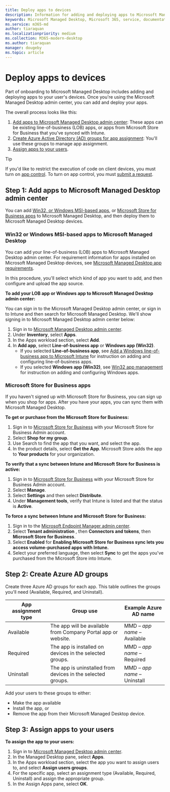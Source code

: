 ```yaml
---
title: Deploy apps to devices
description: Information for adding and deploying apps to Microsoft Managed Desktop devices.  
keywords: Microsoft Managed Desktop, Microsoft 365, service, documentation, apps, line-of-business apps, LOB apps
ms.service: m365-md
author: tiaraquan
ms.localizationpriority: medium
ms.collection: M365-modern-desktop
ms.author: tiaraquan
manager: dougeby
ms.topic: article
---
```


# Deploy apps to devices

Part of onboarding to Microsoft Managed Desktop includes adding and deploying apps to your user's devices. Once you're using the Microsoft Managed Desktop admin center, you can add and deploy your apps.

The overall process looks like this:

1. [Add apps to Microsoft Managed Desktop admin center](#1): These apps can be existing line-of-business (LOB) apps, or apps from Microsoft Store for Business that you've synced with Intune.
2. [Create Azure Active Directory (AD) groups for app assignment](#2): You'll use these groups to manage app assignment.
3. [Assign apps to your users](#3).

<span id="1" />

> [!TIP]
> If you'd like to restrict the execution of code on client devices, you must turn on [app control](../prepare/app-control.md). To turn on app control, you must [submit a request](../operate/support-request.md).

## Step 1: Add apps to Microsoft Managed Desktop admin center

You can add [Win32, or Windows MSI-based apps](#lob-apps), or [Microsoft Store for Business apps](#msfb-apps) to Microsoft Managed Desktop, and then deploy them to Microsoft Managed Desktop devices.

<span id="lob-apps">

### Win32 or Windows MSI-based apps to Microsoft Managed Desktop

You can add your line-of-business (LOB) apps to Microsoft Managed Desktop admin center. For requirement information for apps installed on Microsoft Managed Desktop devices, see [Microsoft Managed Desktop app requirements](../prepare/app-requirements.md).

In this procedure, you'll select which kind of app you want to add, and then configure and upload the app source.

**To add your LOB app or Windows app to Microsoft Managed Desktop admin center:**

You can sign in to the Microsoft Managed Desktop admin center, or sign in to Intune and then search for Microsoft Managed Desktop. We'll show signing in to Microsoft Managed Desktop admin center below:

1. Sign in to [Microsoft Managed Desktop admin center](https://aka.ms/mmdportal).
2. Under **Inventory**, select **Apps**.
3. In the Apps workload section, select **Add**.
4. In **Add app**, select **Line-of-business app** or **Windows app (Win32)**.
    - If you selected **Line-of-business app**, see [Add a Windows line-of-business app to Microsoft Intune](/intune/lob-apps-windows) for instruction on adding and configuring line-of-business apps.
    - If you selected **Windows app (Win32)**, see [Win32 app management](/intune/apps-win32-app-management) for instruction on adding and configuring Windows apps.

<span id="msfb-apps">

### Microsoft Store for Business apps

If you haven't signed up with Microsoft Store for Business, you can sign up when you shop for apps. After you have your apps, you can sync them with Microsoft Managed Desktop.

**To get or purchase from the Microsoft Store for Business:**

1. Sign in to [Microsoft Store for Business](https://businessstore.microsoft.com) with your Microsoft Store for Business Admin account.
2. Select **Shop for my group**.
3. Use Search to find the app that you want, and select the app.
4. In the product details, select **Get the App**.
Microsoft Store adds the app to **Your products** for your organization.

**To verify that a sync between Intune and Microsoft Store for Business is active:**

1. Sign in to [Microsoft Store for Business](https://businessstore.microsoft.com) with your Microsoft Store for Business Admin account.
2. Select **Manage**.
3. Select **Settings** and then select **Distribute**.
4. Under **Management tools**, verify that Intune is listed and that the status is **Active**.  

**To force a sync between Intune and Microsoft Store for Business:**

1. Sign in to the [Microsoft Endpoint Manager admin center](https://go.microsoft.com/fwlink/?linkid=2109431).
2. Select **Tenant administration** , then **Connectors and tokens**, then **Microsoft Store for Business**.
3. Select **Enabled** for **Enabling Microsoft Store for Business sync lets you access volume-purchased apps with Intune.**
4. Select your preferred language, then select **Sync** to get the apps you've purchased from the Microsoft Store into Intune.

<span id="2" />

## Step 2: Create Azure AD groups

Create three Azure AD groups for each app. This table outlines the groups you'll need (Available, Required, and Uninstall).

App assignment type | Group use | Example Azure AD name |
--- | --- | --- |
Available |  The app will be available from Company Portal app or website. | MMD – *app name* – Available |
Required |  The app is installed on devices in the selected groups. | MMD – *app name* – Required |
Uninstall |  The app is uninstalled from devices in the selected groups. | MMD – *app name* – Uninstall |

Add your users to these groups to either:

- Make the app available
- Install the app, or
- Remove the app from their Microsoft Managed Desktop device.

<span id="3" />

## Step 3: Assign apps to your users

**To assign the app to your users:**

1. Sign in to [Microsoft Managed Desktop admin center](https://aka.ms/mmdportal).
2. In the Managed Desktop pane, select **Apps**.
3. In the Apps workload section, select the app you want to assign users to, and select **Assign users groups**.
4. For the specific app, select an assignment type (Available, Required, Uninstall) and assign the appropriate group.
5. In the Assign Apps pane, select **OK**.

<!--# Preparing apps for Microsoft Managed Desktop

This topic is the target for 2 "Learn more" links in the admin center (aka.ms/app-overview;app-package); also target for link from Online resources (aka.ms/app-overviewmmd-app-prep) do not delete.

-->

